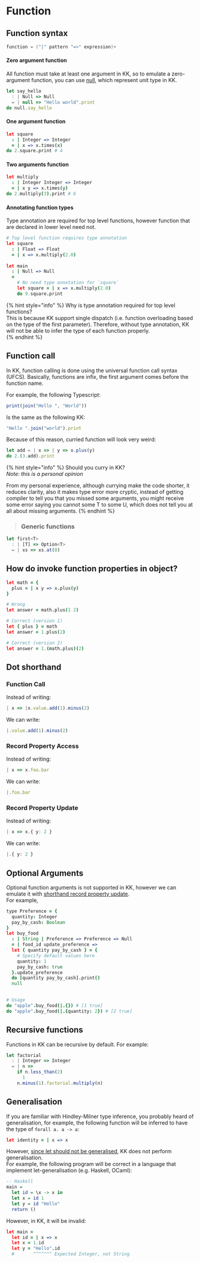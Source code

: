 # Function

## Function syntax

```c
function = ("|" pattern "=>" expression)+
```

#### Zero argument function

All function must take at least one argument in KK, so to emulate a  zero-argument function, you can use [null](types.md#null), which represent unit type in KK.

```typescript
let say_hello 
  : | Null => Null
  = | null => "Hello world".print
do null.say_hello
```

#### One argument function

```coffeescript
let square
  : | Integer => Integer
  = | x => x.times(x)
do 2.square.print # 4
```

#### Two arguments function

```coffeescript
let multiply 
  : | Integer Integer => Integer
  = | x y => x.times(y)
do 2.multiply(3).print # 6
```

#### Annotating function types

Type annotation are required for top level functions, however function that are declared in lower level need not.

```coffeescript
# Top level function requires type annotation
let square
  : | Float => Float
  = | x => x.multiply(2.0)
  
let main
  : | Null => Null
  = 
    # No need type annotation for `square`
    let square = | x => x.multiply(2.0)
    do 9.square.print
```

{% hint style="info" %}
Why is type annotation required for top level functions?  
This is because KK support single dispatch \(i.e. function overloading based on the type of the first parameter\). Therefore, without type annotation, KK will not be able to infer the type of each function properly.  
{% endhint %}

## Function call

In KK, function calling is done using the universal function call syntax \(UFCS\). Basically, functions are infix, the first argument comes before the function name.

For example, the following Typescript:

```typescript
print(join("Hello ", "World"))
```

Is the same as the following KK:

```typescript
"Hello ".join("world").print
```

Because of this reason, curried function will look very weird:

```typescript
let add = | x => | y => x.plus(y)
do 2.(3.add).print
```

{% hint style="info" %}
Should you curry in KK?  
_Note: this is a personal opinion_

From my personal experience, although currying make the code shorter, it reduces clarity, also it makes type error more cryptic, instead of getting compiler to tell you that you missed some arguments, you might receive some error saying you cannot some T to some U, which does not tell you at all about missing arguments.
{% endhint %}

> ### Generic functions

```typescript
let first<T>
  : | [T] => Option<T>
  = | xs => xs.at(0)
```

## How do invoke function properties in object?

```coffeescript
let math = {
  plus = | x y => x.plus(y)
}

# Wrong
let answer = math.plus(1 2)

# Correct (version 1)
let { plus } = math
let answer = 1.plus(2)

# Correct (version 2)
let answer = 1.(math.plus)(2)
```

## Dot shorthand

### Function Call

Instead of writing:

```typescript
| x => |x.value.add(1).minus(2)
```

We can write:

```typescript
|.value.add(1).minus(2)
```

### Record Property Access

Instead of writing:

```typescript
| x => x.foo.bar
```

We can write:

```typescript
|.foo.bar
```

### Record Property Update

Instead of writing:

```typescript
| x => x.{ y: 2 }
```

We can write:

```typescript
|.{ y: 2 }
```



## Optional Arguments

Optional function arguments is not supported in KK, however we can emulate it with [shorthand record property update](function.md#record-property-update).  
For example,

```coffeescript
type Preference = {
  quantity: Integer
  pay_by_cash: Boolean
}
let buy_food
  : | String | Preference => Preference => Null
  = | food_id update_preference => 
  let { quantity pay_by_cash } = {
    # Specify default values here
    quantity: 1
    pay_by_cash: true
  }.update_preference
  do [quantity pay_by_cash].print()
  null
  

# Usage
do "apple".buy_food(|.{}) # [1 true]
do "apple".buy_food(|.{quantity: 2}) # [2 true]
```

## Recursive functions

Functions in KK can be recursive by default. For example:

```typescript
let factorial
  : | Integer => Integer
  = | n =>
    if n.less_than(2)
      1
    n.minus(1).factorial.multiply(n)
```

## Generalisation

If you are familiar with Hindley-Milner type inference, you probably heard of generalisation, for example, the following function will be inferred to have the type of `forall a. a -> a`:

```coffeescript
let identity = | x => x
```

However, [since let should not be generalised](https://www.microsoft.com/en-us/research/wp-content/uploads/2016/02/tldi10-vytiniotis.pdf), KK does not perform generalisation.   
For example, the following program will be correct in a language that implement let-generalisation \(e.g. Haskell, OCaml\):

```haskell
-- Haskell
main =
  let id = \x -> x in
  let x = id 1
  let y = id "Hello"
  return ()
```

However, in KK, it will be invalid:

```coffeescript
let main = 
  let id = | x => x
  let x = 1.id
  let y = "Hello".id
  #       ^^^^^^^ Expected Integer, not String
```

#### 

